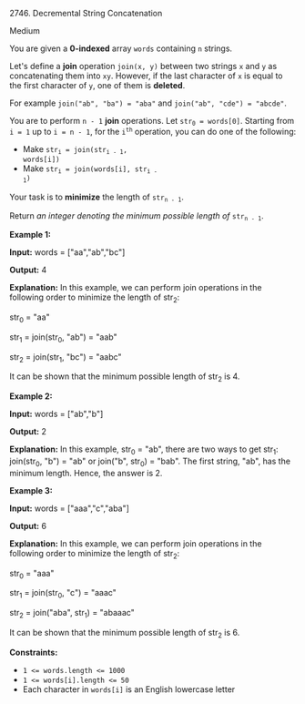 2746\. Decremental String Concatenation

Medium

You are given a **0-indexed** array `words` containing `n` strings.

Let's define a **join** operation `join(x, y)` between two strings `x` and `y` as concatenating them into `xy`. However, if the last character of `x` is equal to the first character of `y`, one of them is **deleted**.

For example `join("ab", "ba") = "aba"` and `join("ab", "cde") = "abcde"`.

You are to perform `n - 1` **join** operations. Let <code>str<sub>0</sub> = words[0]</code>. Starting from `i = 1` up to `i = n - 1`, for the <code>i<sup>th</sup></code> operation, you can do one of the following:

*   Make <code>str<sub>i</sub> = join(str<sub>i - 1</sub>, words[i])</code>
*   Make <code>str<sub>i</sub> = join(words[i], str<sub>i - 1</sub>)</code>

Your task is to **minimize** the length of <code>str<sub>n - 1</sub></code>.

Return _an integer denoting the minimum possible length of_ <code>str<sub>n - 1</sub></code>.

**Example 1:**

**Input:** words = ["aa","ab","bc"]

**Output:** 4

**Explanation:** In this example, we can perform join operations in the following order to minimize the length of str<sub>2</sub>: 

str<sub>0</sub> = "aa" 

str<sub>1</sub> = join(str<sub>0</sub>, "ab") = "aab" 

str<sub>2</sub> = join(str<sub>1</sub>, "bc") = "aabc" 

It can be shown that the minimum possible length of str<sub>2</sub> is 4.

**Example 2:**

**Input:** words = ["ab","b"]

**Output:** 2

**Explanation:** In this example, str<sub>0</sub> = "ab", there are two ways to get str<sub>1</sub>: join(str<sub>0</sub>, "b") = "ab" or join("b", str<sub>0</sub>) = "bab". The first string, "ab", has the minimum length. Hence, the answer is 2.

**Example 3:**

**Input:** words = ["aaa","c","aba"]

**Output:** 6

**Explanation:** In this example, we can perform join operations in the following order to minimize the length of str<sub>2</sub>: 

str<sub>0</sub> = "aaa" 

str<sub>1</sub> = join(str<sub>0</sub>, "c") = "aaac" 

str<sub>2</sub> = join("aba", str<sub>1</sub>) = "abaaac" 

It can be shown that the minimum possible length of str<sub>2</sub> is 6.

**Constraints:**

*   `1 <= words.length <= 1000`
*   `1 <= words[i].length <= 50`
*   Each character in `words[i]` is an English lowercase letter